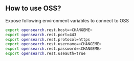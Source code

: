How to use OSS?
---

Expose following environment variables to connect to OSS

```bash
export opensearch.rest.host=<CHANGEME>
export opensearch.rest.port=443
export opensearch.rest.protocol=https
export opensearch.rest.username=<CHANGEME>
export opensearch.rest.password=<CHANGEME>
export opensearch.rest.useauth=true
```